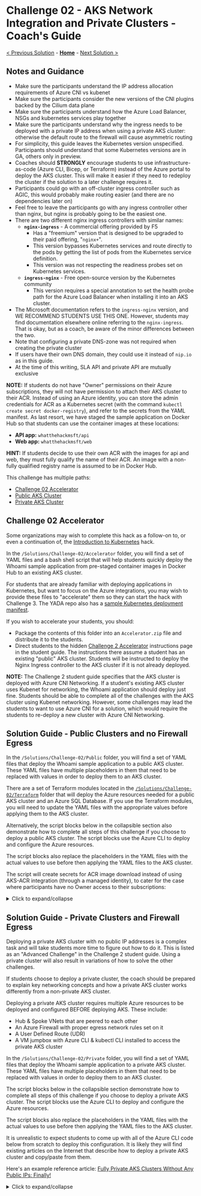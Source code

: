 # Challenge 02 - AKS Network Integration and Private Clusters - Coach's Guide 

[< Previous Solution](./Solution-01.md) - **[Home](./README.md)** - [Next Solution >](./Solution-03.md)

## Notes and Guidance

- Make sure the participants understand the IP address allocation requirements of Azure CNI vs kubenet
- Make sure the participants consider the new versions of the CNI plugins backed by the Cilium data plane
- Make sure the participants understand how the Azure Load Balancer, NSGs and kubernetes services play together
- Make sure the participants understand why the ingress needs to be deployed with a private IP address when using a private AKS cluster: otherwise the default route to the firewall will cause asymmetric routing
- For simplicity, this guide leaves the Kubernetes version unspecified. Participants should understand that some Kubernetes versions are in GA, others only in preview.
- Coaches should **STRONGLY** encourage students to use infrastructure-as-code (Azure CLI, Bicep, or Terraform) instead of the Azure portal to deploy the AKS cluster. This will make it easier if they need to redeploy the cluster if the solution to a later challenge requires it.
- Participants could go with an off-cluster ingress controller such as AGIC, this would probably make routing easier (and there are no dependencies later on)
- Feel free to leave the participants go with any ingress controller other than nginx, but nginx is probably going to be the easiest one.
- There are two different nginx ingress controllers with similar names:
    - **`nginx-ingress`** - A commercial offering provided by F5
        - Has a "freemium" version that is designed to be upgraded to their paid offering, "`nginx+`".
        - This version bypasses Kubernetes services and route directly to the pods by getting the list of pods from the Kubernetes service definition.
        - This version was not respecting the readiness probes set on Kubernetes services.
    - **`ingress-nginx`** - Free open-source version by the Kubernetes community
        - This version requires a special annotation to set the health probe path for the Azure Load Balancer when installing it into an AKS cluster.
- The Microsoft documentation refers to the `ingress-nginx` version, and WE RECOMMEND STUDENTS USE THIS ONE. However, students may find documentation elsewhere online referring to the `nginx-ingress`. That is okay, but as a coach, be aware of the minor differences between the two.
- Note that configuring a private DNS-zone was not required when creating the private cluster
- If users have their own DNS domain, they could use it instead of `nip.io` as in this guide.
- At the time of this writing, SLA API and private API are mutually exclusive

**NOTE:** If students do not have "Owner" permissions on their Azure subscriptions, they will not have permission to attach their AKS cluster to their ACR. Instead of using an Azure identity, you can store the admin credentials for ACR as a Kubernetes secret (with the command `kubectl create secret docker-registry`), and refer to the secrets from the YAML manifest. As last resort, we have staged the sample application on Docker Hub so that students can use the container images at these locations:

- **API app:** `whatthehackmsft/api`
- **Web app:** `whatthehackmsft/web`

**HINT:** If students decide to use their own ACR with the images for api and web, they must fully qualify the name of their ACR. An image with a non-fully qualified registry name is assumed to be in Docker Hub. 

This challenge has multiple paths:

- [Challenge 02 Accelerator](#challenge-02-accelerator)
- [Public AKS Cluster](#solution-guide---public-clusters-and-no-firewall-egress)
- [Private AKS Cluster](#solution-guide---private-clusters-and-firewall-egress)

## Challenge 02 Accelerator

Some organizations may wish to complete this hack as a follow-on to, or even a continuation of, the [Introduction to Kubernetes](../../001-IntroToKubernetes/) hack.

In the `/Solutions/Challenge-02/Accelerator` folder, you will find a set of YAML files and a bash shell script that will help students quickly deploy the Whoami sample application from pre-staged container images in Docker Hub to an existing AKS cluster.

For students that are already familiar with deploying applications in Kubernetes, but want to focus on the Azure integrations, you may wish to provide these files to "accelerate" them so they can start the hack with Challenge 3. The YADA repo also has a [sample Kubernetes deployment manifest](https://github.com/microsoft/YADA/blob/main/deploy/k8s.md).

If you wish to accelerate your students, you should:

- Package the contents of this folder into an `Accelerator.zip` file and distribute it to the students.
- Direct students to the hidden [Challenge 2 Accelerator](../Student/Challenge-02A.md) instructions page in the student guide. The instructions there assume a student has an existing "public" AKS cluster. Students will be instructed to deploy the Nginx Ingress controller to the AKS cluster if it is not already deployed.

**NOTE:** The Challenge 2 student guide specifies that the AKS cluster is deployed with Azure CNI Networking. If a student's existing AKS cluster uses Kubenet for networking, the Whoami application should deploy just fine. Students should be able to complete all of the challenges with the AKS cluster using Kubenet networking.  However, some challenges may lead the students to want to use Azure CNI for a solution, which would require the students to re-deploy a new cluster with Azure CNI Networking.

## Solution Guide - Public Clusters and no Firewall Egress

In the `/Solutions/Challenge-02/Public` folder, you will find a set of YAML files that deploy the Whoami sample application to a public AKS cluster.  These YAML files have multiple placeholders in them that need to be replaced with values in order to deploy them to an AKS cluster.

There are a set of Terraform modules located in the [`/Solutions/Challenge-02/Terraform`](./Solutions/Challenge-02/Terraform/) folder that will deploy the Azure resources needed for a public AKS cluster and an Azure SQL Database. If you use the Terraform modules, you will need to update the YAML files with the appropriate values before applying them to the AKS cluster.

Alternatively, the script blocks below in the collapsible section also demonstrate how to complete all steps of this challenge if you choose to deploy a public AKS cluster. The script blocks use the Azure CLI to deploy and configure the Azure resources. 

The script blocks also replace the placeholders in the YAML files with the actual values to use before then applying the YAML files to the AKS cluster.

The script will create secrets for ACR image download instead of using AKS-ACR integration (through a managed identity), to cater for the case where participants have no Owner access to their subscriptions:

<details>
<summary>Click to expand/collapse</summary>

This is a simplified script for this challenge using a public clusters and no egress traffic filtering through a firewall:

```bash
# Get variables from previous labs and build images
rg=$(az group list --query "[?contains(name,'hack')].name" -o tsv 2>/dev/null)
if [[ -n "$rg" ]]; then
    echo "Existing resource group $rg found"
    location=$(az group list --query "[?contains(name,'hack')].location" -o tsv)
    prefix=$(echo $rg | tr -dc '0-9')
else
    echo "Creating new resource group..."
    prefix=$RANDOM
    rg=hack$prefix
    location=westeurope
    az group create -n $rg -l $location -o none
fi
acr_name=$(az acr list --query "[?contains(name,'hack')].name" -o tsv 2>/dev/null)
if [[ -z "$acr_name" ]]; then
    acr_name=hack$prefix
    az acr create -n $acr_name -g $rg --sku Standard -o none
    # Build images (you should be in the home directory of the cloned YADA repo)
    cd api
    az acr build -r $acr_name -t hack/sqlapi:1.0 .
    cd ../web
    az acr build -r $acr_name -t hack/web:1.0 .
    az acr repository list -n $acr_name -o table
else
    echo "ACR $acr_name found in resource group $rg"
    sqlapi_tag=$(az acr repository show-tags -n $acr_name --repository hack/sqlapi --query '[0]' -o tsv)
    if [[ -z "$sqlapi_tag" ]]; then
        echo "ERROR: hack/sqlapi repository couldn't be found in ACR $acr_name"
    else
        echo "hack/sqlapi repository found in ACR $acr_name, tag is $sqlapi_tag"
    fi
    web_tag=$(az acr repository show-tags -n $acr_name --repository hack/web --query '[0]' -o tsv)
    if [[ -z "$web_tag" ]]; then
        echo "ERROR: hack/web repository couldn't be found in ACR $acr_name"
    else
        echo "hack/web repository found in ACR $acr_name, tag is $web_tag"
    fi
fi

# Variables for AKS
aks_name=aks
aks_rbac=yes
aks_service_cidr=10.0.0.0/16
vm_size=Standard_B2ms
preview_version=no
vnet_name=aks
vnet_prefix=10.13.0.0/16
aks_subnet_name=aks
aks_subnet_prefix=10.13.76.0/24
vm_subnet_name=vm
vm_subnet_prefix=10.13.1.0/24
db_subnet_name=sql
db_subnet_prefix=10.13.50.0/24
akslb_subnet_name=akslb
akslb_subnet_prefix=10.13.77.0/24

# Create VNet
echo "Creating VNet and subnets..."
az network vnet create -g $rg -n $vnet_name --address-prefix $vnet_prefix -l $location -o none --only-show-errors
az network vnet subnet create -g $rg -n $aks_subnet_name --vnet-name $vnet_name --address-prefix $aks_subnet_prefix -o none --only-show-errors
aks_subnet_id=$(az network vnet subnet show -n $aks_subnet_name --vnet-name $vnet_name -g $rg --query id -o tsv)

# User identity
id_name=aksid
id_id=$(az identity show -n $id_name -g $rg --query id -o tsv)
if [[ -z "$id_id" ]]
then
    echo "Identity $id_name not found, creating a new one..."
    az identity create -n $id_name -g $rg -o none
    id_id=$(az identity show -n $id_name -g $rg --query id -o tsv)
else
    echo "Identity $id_name found with ID $id_id"
fi
id_principal_id=$(az identity show -n $id_name -g $rg --query principalId -o tsv)
vnet_id=$(az network vnet show -n $vnet_name -g $rg --query id -o tsv)
sleep 15 # Time for creation to propagate
# This requires Owner permissions!!
az role assignment create --scope $vnet_id --assignee $id_principal_id --role Contributor -o none

# Create cluster (no ACR integration)
echo "Creating AKS cluster..."
az aks create -g "$rg" -n "$aks_name" -l "$location" -o none \
    -c 1 -s "$vm_size" --generate-ssh-keys \
    --network-plugin azure --vnet-subnet-id "$aks_subnet_id" \
    --service-cidr "$aks_service_cidr" \
    --network-policy calico --load-balancer-sku Standard \
    --node-resource-group "${aks_name}-iaas-${RANDOM}" \
    --enable-managed-identity --assign-identity "$id_id"
```

You can now access the cluster and get some info:

```bash
# Cluster-info
az aks get-credentials -n $aks_name -g $rg --overwrite
kubectl get node
kubectl version
```

Create now the Azure SQL database and the private link endpoint (you could use the same database as in challenge 1 though):

```bash
# Variables
db_server_name=$(az sql server list -g $rg --query '[0].name' -o tsv)
private_zone_name=privatelink.database.windows.net
sql_endpoint_name=sqlPrivateEndpoint
sql_password='Microsoft123!'
# Create server if it didn't exist
if [[ -z "$db_server_name" ]]; then
    db_server_name=$rg
    sql_username=azure
    db_db_name=testdb
    # Create SQL server and DB
    echo "Creating Azure SQL server and database..."
    az sql server create -n "$db_server_name" -g "$rg" -l "$location" --admin-user "$sql_username" --admin-password "$sql_password" -o none
    az sql db create -n "$db_db_name" -s "$db_server_name" -g "$rg" -e Basic -c 5 -o none --no-wait
else
    echo "SQL server $db_server_name found in resource group $rg"
    sql_username=$(az sql server show -g $rg -n $db_server_name --query administratorLogin -o tsv)
    db_db_name=$(az sql db list --server $db_server_name -g $rg --query '[0].name' -o tsv)
    echo "Database found: $db_db_name. Login username found: $sql_username"
fi
db_server_fqdn=$(az sql server show -n "$sql_server_name" -g "$rg" -o tsv --query fullyQualifiedDomainName)
db_server_id=$(az sql server show -n "$db_server_name" -g "$rg" -o tsv --query id)
echo "Azure SQL server FQDN is $db_server_fqdn, ID is $db_server_id"
# Subnet and endpoint
echo "Creating SQL subnet and private endpoint..."
az network vnet subnet create -g "$rg" -n "$db_subnet_name" --vnet-name "$vnet_name" --address-prefix "$db_subnet_prefix" -o none
az network private-endpoint create -n "$sql_endpoint_name" -g "$rg" --vnet-name "$vnet_name" --subnet "$db_subnet_name" \
    --private-connection-resource-id "$db_server_id" --group-ids sqlServer --connection-name sqlConnection -o none
endpoint_nic_id=$(az network private-endpoint show -n "$sql_endpoint_name" -g "$rg" --query 'networkInterfaces[0].id' -o tsv)
endpoint_nic_ip=$(az resource show --ids "$endpoint_nic_id" --api-version 2019-04-01 -o tsv --query 'properties.ipConfigurations[0].properties.privateIPAddress')
echo "Created private endpoint with IP address $endpoint_nic_ip"
# DNS
echo "Creating private zone and registering private endpoint..."
az network private-dns zone create -g "$rg" -n "$private_zone_name" -o none
az network private-dns link vnet create -g "$rg" --zone-name "$private_zone_name" -n MyDNSLink \
    --virtual-network "$vnet_name" --registration-enabled false -o none
az network private-endpoint dns-zone-group create --endpoint-name $sql_endpoint_name -g $rg \
    -n myzonegroup --zone-name zone1 --private-dns-zone $private_zone_name -o none
```

After having the database, we can finally deploy our images.

```bash
# Variables
acr_secret_name=acrcreds
# Get credentials to ACR, and create secret
echo "Getting credentials from ACR $acr_name..."
az acr update -n "$acr_name" --admin-enabled true -o none
acr_usr=$(az acr credential show -n "$acr_name" -g "$rg" --query 'username' -o tsv)
acr_pwd=$(az acr credential show -n "$acr_name" -g "$rg" --query 'passwords[0].value' -o tsv)
acr_url=$(az acr show -n "$acr_name" -g "$rg" --query 'loginServer' -o tsv)
echo "Credentials for $acr_url obtained. Username is $acr_usr, password is *******. Creating k8s secret with credentials..."
kubectl create secret docker-registry $acr_secret_name --docker-server=$acr_url --docker-username=$acr_usr --docker-password=$acr_pwd
# API
echo "Creating and deploying YAML manifest..."
cd Coach  # Make sure you are in the `Coach` folder of the WTH repo
tmp_file=/tmp/api-public.yaml
file=api-public.yaml
cp "./Solutions/Challenge-02/Public/$file" $tmp_file
sed -i "s|__acr_secret_name__|${acr_secret_name}|g" $tmp_file
sed -i "s|__sql_username__|${sql_username}|g" $tmp_file
sed -i "s|__sql_password__|${sql_password}|g" $tmp_file
sed -i "s|__sql_server_name__|${db_server_fqdn}|g" $tmp_file
sed -i "s|__acr_name__|${acr_name}|g" $tmp_file
sed -i "s|__sqlserver,mysql,postgres__|sqlserver|g" $tmp_file
sed -i "s|__yes,no__|yes|g" $tmp_file
kubectl apply -f $tmp_file
# Get IP address of service
echo "Getting IP address of created service..."
api_svc_ip=$(kubectl get svc/api -n default -o json | jq -rc '.status.loadBalancer.ingress[0].ip' 2>/dev/null)
while [[ "$api_svc_ip" == "null" ]]
do
    sleep 5
    api_svc_ip=$(kubectl get svc/api -n default -o json | jq -rc '.status.loadBalancer.ingress[0].ip' 2>/dev/null)
done
echo "Checking health of deployed service on $api_svc_ip..."
curl -s "http://${api_svc_ip}:8080/api/healthcheck"
```

```bash
# Web
echo "Creating and deploying YAML manifest..."
tmp_file=/tmp/web-public.yaml
file=web-public.yaml
cp ./Solutions/Challenge-02/Public/$file $tmp_file
sed -i "s|__acr_name__|${acr_name}|g" $tmp_file
sed -i "s|__acr_secret_name__|${acr_secret_name}|g" $tmp_file
kubectl apply -f $tmp_file
# Get IP address of service
echo "Getting IP address of created service..."
web_svc_ip=$(kubectl get svc/web -n default -o json | jq -rc '.status.loadBalancer.ingress[0].ip' 2>/dev/null)
while [[ "$web_svc_ip" == "null" ]]
do
    sleep 5
    web_svc_ip=$(kubectl get svc/web -n default -o json | jq -rc '.status.loadBalancer.ingress[0].ip' 2>/dev/null)
done
echo "Checking health of deployed service on $web_svc_ip..."
curl -s "http://${web_svc_ip}/healthcheck.html"
```

We can now configure the Database firewall to accept connections from our pod:

```bash
# Update firewall rules
sqlapi_source_ip=$(curl -s "http://${api_svc_ip}:8080/api/ip" | jq -r .my_public_ip)
echo "Adding IP address $sqlapi_source_ip to Azure SQL firewall rules..."
az sql server firewall-rule create -g "$rg" -s "$db_server_name" -n public_sqlapi_aci-source \
    --start-ip-address "$sqlapi_source_ip" --end-ip-address "$sqlapi_source_ip" -o none
```

And finally, the ingress controller. You can use any one you want, in this guide we include the option Nginx (see the section on private clusters for Traefik), as well as the [AKS web app routing add on](https://learn.microsoft.com/azure/aks/web-app-routing?tabs=without-osm), in preview at the time of this writing.

```bash
# Nginx installation
echo "Deploying NGINX to cluster..."
helm repo add ingress-nginx https://kubernetes.github.io/ingress-nginx
helm repo update
kubectl create ns nginx
helm install nginx ingress-nginx/ingress-nginx --namespace nginx
# nginx service IP
echo "Getting NGINX ingress class and service IP..."
nginx_svc_name=$(kubectl get svc -n nginx -o json | jq -r '.items[] | select(.spec.type == "LoadBalancer") | .metadata.name')
nginx_svc_ip=$(kubectl get svc/$nginx_svc_name -n nginx -o json | jq -rc '.status.loadBalancer.ingress[0].ip' 2>/dev/null)
while [[ "$nginx_svc_ip" == "null" ]]
do
    sleep 5
    nginx_svc_ip=$(kubectl get svc/$nginx_svc_name -n nginx -o json | jq -rc '.status.loadBalancer.ingress[0].ip' 2>/dev/null)
done
nginx_class=$(kubectl get ingressClass -n nginx -o json | jq -rc '.items[0].metadata.name')   # Should be nginx
echo "NGINX service IP is $nginx_svc_ip, ingress-class is $nginx_class"
```

Alternatively, you can use the [AKS web app routing add on](https://learn.microsoft.com/azure/aks/web-app-routing?tabs=without-osm), in preview at the time of this writing. The following paragraph is a vanilla installation for HTTP, without configuring Azure Key Vault for certificates:

```bash
# Install web app routing add on
echo "Installing web app routing addon in AKS cluster..."
az aks enable-addons -g $rg -n $aks_name --addons azure-keyvault-secrets-provider,web_application_routing --enable-secret-rotation -o none
echo "Getting ingress class and service IP..."
nginx_svc_name=$(kubectl get svc -n app-routing-system -o json | jq -r '.items[] | select(.spec.type == "LoadBalancer") | .metadata.name')
nginx_svc_ip=$(kubectl get svc/$nginx_svc_name -n app-routing-system -o json | jq -rc '.status.loadBalancer.ingress[0].ip' 2>/dev/null)
while [[ "$nginx_svc_ip" == "null" ]]
do
    sleep 5
    nginx_svc_ip=$(kubectl get svc/$nginx_svc_name -n app-routing-system -o json | jq -rc '.status.loadBalancer.ingress[0].ip' 2>/dev/null)
done
nginx_class=$(kubectl get IngressClass -n kube-system -o json | jq -r '.items[0].metadata.name')  # Should be webapprouting.kubernetes.azure.com
echo "Web app routing addon's service IP is $nginx_svc_ip, ingress-class is $nginx_class"
```

And now that we have an ingress controller, we can create an ingress (aka route). You can use either an FQDN associated to the Azure Firewall's PIP or your own public domain. In this case we will use [nip.io](https://nip.io/):

```bash
# Ingress route (using Nginx)
tmp_file=/tmp/ingress.yaml
file=ingress.yaml
cp ./Solutions/Challenge-02/$file $tmp_file
sed -i "s|__ingress_class__|${nginx_class}|g" $tmp_file
sed -i "s|__ingress_ip__|${nginx_svc_ip}|g" $tmp_file
kubectl apply -f $tmp_file
echo "You can browse to http://${nginx_svc_ip}.nip.io"
```

You can verify that the ingress is correctly deployed by running `kubectl describe ingress`. I have had some issues where the ingress got stuck at `Scheduled for sync`.

```bash
# Verify connectivity
echo "Verifying connectivity for web pod over ingress controller:"
curl -s "http://${nginx_svc_ip}.nip.io/healthcheck.html"
echo "Verifying connectivity for API pod over ingress controller:"
curl -s "http://${nginx_svc_ip}.nip.io/api/healthcheck"
```

At this point you should be able to browse to the web page over the Azure Firewall's IP address, and see something like this:

![Image of Whoami app in Browser](./images/aks_web.png)

Make sure that the links to the `API Health Status` and the `SQL Server Version` work.
</details>

## Solution Guide - Private Clusters and Firewall Egress

Deploying a private AKS cluster with no public IP addresses is a complex task and will take students more time to figure out how to do it. This is listed as an "Advanced Challenge" in the Challenge 2 student guide. Using a private cluster will also result in variations of how to solve the other challenges.

If students choose to deploy a private cluster, the coach should be prepared to explain key networking concepts and how a private AKS cluster works differently from a non-private AKS cluster.

Deploying a private AKS cluster requires multiple Azure resources to be deployed and configured BEFORE deploying AKS. These include:
- Hub & Spoke VNets that are peered to each other
- An Azure Firewall with proper egress network rules set on it
- A User Defined Route (UDR)
- A VM jumpbox with Azure CLI & kubectl CLI installed to access the private AKS cluster

In the `/Solutions/Challenge-02/Private` folder, you will find a set of YAML files that deploy the Whoami sample application to a private AKS cluster.  These YAML files have multiple placeholders in them that need to be replaced with values in order to deploy them to an AKS cluster.

The script blocks below in the collapsible section demonstrate how to complete all steps of this challenge if you choose to deploy a private AKS cluster. The script blocks use the Azure CLI to deploy and configure the Azure resources. 

The script blocks also replace the placeholders in the YAML files with the actual values to use before then applying the YAML files to the AKS cluster.

It is unrealistic to expect students to come up with all of the Azure CLI code below from scratch to deploy this configuration. It is likely they will find existing articles on the Internet that describe how to deploy a private AKS cluster and copy/paste from them.

Here's an example reference article: [Fully Private AKS Clusters Without Any Public IPs: Finally!](https://denniszielke.medium.com/fully-private-aks-clusters-without-any-public-ips-finally-7f5688411184)

<details>
<summary>Click to expand/collapse</summary>


This is a possible script for this challenge using private clusters and filtering egress traffic through firewall (check later in the doc for a simplified guide with a public cluster and no firewall egress):

```bash
# Get variables from previous labs and build images
rg=$(az group list --query "[?contains(name,'hack')].name" -o tsv 2>/dev/null)
if [[ -n "$rg" ]]
then
    location=$(az group list --query "[?contains(name,'hack')].location" -o tsv)
else
    rg=hack$RANDOM
    location=westeurope
    az group create -n $rg -l $location
fi
acr_name=$(az acr list --query "[?contains(name,'hack')].name" -o tsv 2>/dev/null)
if [[ -z "$acr_name" ]]
then
    acr_name=hack$RANDOM
    az acr create -n $acr_name -g $rg --sku Standard
    # Build images (you should be in the hack-containers home directory)
    cd api
    az acr build -r $acr_name -t hack/sqlapi:1.0 .
    cd ../web
    az acr build -r $acr_name -t hack/web:1.0 .
    az acr repository list -n $acr_name -o table
fi
# Variables for AKS
aks_name=aks
aks_rbac=yes
aks_service_cidr=10.0.0.0/16
vm_size=Standard_B2ms
preview_version=no
vnet_name=aks
vnet_prefix=10.13.0.0/16
aks_subnet_name=aks
aks_subnet_prefix=10.13.76.0/24
vm_subnet_name=vm
vm_subnet_prefix=10.13.1.0/24
azfw_subnet_name=AzureFirewallSubnet
azfw_subnet_prefix=10.13.2.0/24
db_subnet_name=sql
db_subnet_prefix=10.13.50.0/24
akslb_subnet_name=akslb
akslb_subnet_prefix=10.13.77.0/24
# Create vnet
az network vnet create -g $rg -n $vnet_name --address-prefix $vnet_prefix -l $location
az network vnet subnet create -g $rg -n $aks_subnet_name --vnet-name $vnet_name --address-prefix $aks_subnet_prefix
aks_subnet_id=$(az network vnet subnet show -n $aks_subnet_name --vnet-name $vnet_name -g $rg --query id -o tsv)
# Get latest supported/preview version
k8s_versions=$(az aks get-versions -l $location -o json)
if [[ "$preview_version" == "yes" ]]
then
    k8s_version=$(echo $k8s_versions | jq '.orchestrators[]' | jq -rsc 'sort_by(.orchestratorVersion) | reverse[0] | .orchestratorVersion')
    echo "Latest supported k8s version in $rg_location is $k8s_version (in preview)"
else
    k8s_version=$(echo $k8s_versions | jq '.orchestrators[] | select(.isPreview == null)' | jq -rsc 'sort_by(.orchestratorVersion) | reverse[0] | .orchestratorVersion')
    echo "Latest supported k8s version (not in preview) in $location is $k8s_version"
fi
# Create firewall
az network firewall policy create -n azfwpolicy -g $rg --sku Standard
azfw_subnet_prefix=10.13.2.0/24
az network vnet subnet create -g $rg -n $azfw_subnet_name --vnet-name $vnet_name --address-prefix $azfw_subnet_prefix
az network public-ip create -g $rg -n azfw-pip --sku standard --allocation-method static -l $location
azfw_ip=$(az network public-ip show -g $rg -n azfw-pip --query ipAddress -o tsv)
az network firewall create -n azfw -g $rg -l $location
# az network firewall create -n azfw -g $rg -l $location --policy azfwpolicy
azfw_id=$(az network firewall show -n azfw -g $rg -o tsv --query id)
az network firewall ip-config create -f azfw -n azfw-ipconfig -g $rg --public-ip-address azfw-pip --vnet-name $vnet_name
az network firewall update -n azfw -g $rg
azfw_private_ip=$(az network firewall show -n azfw -g $rg -o tsv --query 'ipConfigurations[0].privateIpAddress')
# Logging
logws_name=$(az monitor log-analytics workspace list -g $rg --query '[0].name' -o tsv)
if [[ -z "$logws_name" ]]
then
    logws_name=log$RANDOM
    az monitor log-analytics workspace create -n $logws_name -g $rg
fi
logws_id=$(az resource list -g $rg -n $logws_name --query '[].id' -o tsv)
logws_customerid=$(az monitor log-analytics workspace show -n $logws_name -g $rg --query customerId -o tsv)
az monitor diagnostic-settings create -n mydiag --resource $azfw_id --workspace $logws_id \
      --metrics '[{"category": "AllMetrics", "enabled": true, "retentionPolicy": {"days": 1, "enabled": false }, "timeGrain": null}]' \
      --logs '[{"category": "AzureFirewallApplicationRule", "enabled": true, "retentionPolicy": {"days": 1, "enabled": false}}, 
              {"category": "AzureFirewallNetworkRule", "enabled": true, "retentionPolicy": {"days": 1, "enabled": false}},
              {"category": "AZFWNetworkRule", "enabled": true, "retentionPolicy": {"days": 1, "enabled": false}},
              {"category": "AZFWApplicationRule", "enabled": true, "retentionPolicy": {"days": 1, "enabled": false}},
              {"category": "AZFWNetworkRuleAggregation", "enabled": true, "retentionPolicy": {"days": 1, "enabled": false}},
              {"category": "AZFWApplicationRuleAggregation", "enabled": true, "retentionPolicy": {"days": 1, "enabled": false}}]'

# Rules (classic)
az network firewall network-rule create -f azfw -g $rg -c VnetTraffic \
    --protocols Any --destination-addresses $vnet_prefix --destination-ports '*' --source-addresses $vnet_prefix -n Allow-VM-to-AKS --priority 210 --action Allow
az network firewall network-rule create -f azfw -g $rg -c WebTraffic \
    --protocols Tcp --destination-addresses $azfw_ip --destination-ports 80 8080 443 --source-addresses '*' -n AllowWeb --priority 300 --action Allow
az network firewall network-rule create -f azfw -g $rg -c AKS-egress \
    --protocols Udp --destination-addresses '*' --destination-ports 123 --source-addresses $aks_subnet_prefix -n NTP --priority 220 --action Allow
az network firewall network-rule create -f azfw -g $rg -c AKS-egress \
    --protocols Udp --destination-addresses '*' --destination-ports 1194 --source-addresses $aks_subnet_prefix -n TunnelTraffic
az network firewall network-rule create -f azfw -g $rg -c AKS-egress \
    --protocols Tcp --destination-addresses '*' --destination-ports 3306 1433 --source-addresses $aks_subnet_prefix -n SQLTraffic
# Application rule: AKS-egress (https://docs.microsoft.com/en-us/azure/aks/limit-egress-traffic):
az network firewall application-rule create -f azfw -g $rg -c Helper-tools \
    --protocols Http=80 Https=443 --target-fqdns ifconfig.co api.snapcraft.io jsonip.com --source-addresses $vnet_prefix -n Allow-ifconfig --priority 200 --action Allow
az network firewall application-rule create -f azfw -g $rg -c Helper-tools \
    --protocols Http=80 Https=443 --target-fqdns kubernaut.io motd.ubuntu.com --source-addresses $vnet_prefix -n ubuntuTools
# Creating rules takes a long time, hence it is better creating one with many FQDNs, than one per FQDN
# If zsh we need to expand the variables with (z)
rule_name="Egress"
target_fqdns="*.azmk8s.io aksrepos.azurecr.io *.blob.core.windows.net mcr.microsoft.com *.cdn.mscr.io management.azure.com login.microsoftonline.com packages.azure.com acs-mirror.azureedge.net *.opinsights.azure.com *.monitoring.azure.com dc.services.visualstudio.com"
if [ -n "$BASH_VERSION" ]; then
    az network firewall application-rule create -f azfw -g $rg -c AKS-egress \
        --protocols Https=443 --target-fqdns "$target_fqdns" --source-addresses $aks_subnet_prefix -n $rule_name --priority 220 --action Allow
elif [ -n "$ZSH_VERSION" ]; then
      az network firewall application-rule create -f azfw -g $rg -c AKS-egress \
        --protocols Https=443 --target-fqdns "${(z)target_fqdns}" --source-addresses $aks_subnet_prefix -n $rule_name --priority 220 --action Allow
fi
rule_name="Registries"
target_fqdns="$location.data.mcr.microsoft.com $acr_name.azurecr.io *.gcr.io gcr.io storage.googleapis.com *.docker.io quay.io *.quay.io *.cloudfront.net production.cloudflare.docker.com"
if [ -n "$BASH_VERSION" ]; then
    az network firewall application-rule create -f azfw -g $rg -c AKS-egress \
        --protocols Https=443 --target-fqdns "$target_fqdns" --source-addresses $aks_subnet_prefix -n $rule_name
elif [ -n "$ZSH_VERSION" ]; then
    az network firewall application-rule create -f azfw -g $rg -c AKS-egress \
        --protocols Https=443 --target-fqdns "${(z)target_fqdns}" --source-addresses $aks_subnet_prefix -n $rule_name
fi
# The next rules might be consolidated together (as the rules above) so that it takes shorter to configure them
az network firewall application-rule create -f azfw -g $rg -c AKS-egress \
    --protocols Https=443 --target-fqdns grafana.net grafana.com stats.grafana.org --source-addresses $aks_subnet_prefix -n Grafana
az network firewall application-rule create -f azfw -g $rg -c AKS-egress \
    --protocols Https=443 --target-fqdns github.com raw.githubusercontent.com --source-addresses $aks_subnet_prefix -n Github
az network firewall application-rule create -f azfw -g $rg -c AKS-egress \
    --protocols Http=80 Https=443 --target-fqdns security.ubuntu.com security.ubuntu.com packages.microsoft.com azure.archive.ubuntu.com --source-addresses $aks_subnet_prefix -n Packages
az network firewall application-rule create -f azfw -g $rg -c AKS-egress \
    --protocols Http=80 Https=443 --target-fqdns security.ubuntu.com hack32003.vault.azure.net --source-addresses $aks_subnet_prefix -n KeyVault
az network firewall application-rule create -f azfw -g $rg -c AKS-egress \
    --protocols Http=80 Https=443 --target-fqdns '*.letsencrypt.org' --source-addresses $aks_subnet_prefix -n letsencrypt
az network firewall application-rule create -f azfw -g $rg -c AKS-egress \
    --protocols Http=80 Https=443 --target-fqdns usage.projectcalico.org --source-addresses $aks_subnet_prefix -n calico
az network firewall application-rule create -f azfw -g $rg -c AKS-egress \
    --protocols Http=80 Https=443 --target-fqdns gov-prod-policy-data.trafficmanager.net --source-addresses $aks_subnet_prefix -n AzPolicy
az network firewall application-rule create -f azfw -g $rg -c AKS-egress \
    --protocols Http=80 Https=443 --target-fqdns vortex.data.microsoft.com --source-addresses $aks_subnet_prefix -n SqlServer
az network firewall application-rule create -f azfw -g $rg -c AKS-egress \
    --protocols Http=80 Https=443 --target-fqdns '*.github.io' --source-addresses $aks_subnet_prefix -n nginxRepo
az network firewall application-rule create -f azfw -g $rg -c AKS-egress \
    --protocols Http=80 Https=443 --target-fqdns 'registry.k8s.io' --source-addresses $aks_subnet_prefix -n k8sRegistry

# Rules (policy) - TBD!
# Test rule to allow everything - THIS IS A SHORTCUT
az network firewall policy rule-collection-group create -n AKSrules --policy-name azfwpolicy -g $rg --priority 100
az network firewall policy rule-collection-group collection add-filter-collection --policy-name azfwpolicy --rule-collection-group-name AKSrules -g $rg \
    --name NetworkTraffic --collection-priority 150 --action Allow --rule-name permitAny --rule-type NetworkRule --description "Permit all traffic - TEST" \
    --destination-addresses '*' --destination-ports '*' --source-addresses '*' --ip-protocols Tcp Udp Icmp

# Route table
az network route-table create -n aks -g $rg -l $location
az network route-table route create -n defaultRoute --route-table-name aks -g $rg \
    --next-hop-type VirtualAppliance --address-prefix "0.0.0.0/0" --next-hop-ip-address $azfw_private_ip
aks_rt_id=$(az network route-table show -n aks -g $rg -o tsv --query id)
az network vnet subnet update -g $rg --vnet-name $vnet_name -n $aks_subnet_name --route-table $aks_rt_id
# User identity
id_name=aksid
id_id=$(az identity show -n $id_name -g $rg --query id -o tsv)
if [[ -z "$id_id" ]]
then
    echo "Identity $id_name not found, creating a new one..."
    az identity create -n $id_name -g $rg -o none
    id_id=$(az identity show -n $id_name -g $rg --query id -o tsv)
else
    echo "Identity $id_name found with ID $id_id"
fi
id_principal_id=$(az identity show -n $id_name -g $rg --query principalId -o tsv)
vnet_id=$(az network vnet show -n $vnet_name -g $rg --query id -o tsv)
sleep 15 # Time for creation to propagate
az role assignment create --scope $vnet_id --assignee $id_principal_id --role Contributor -o none
# Create cluster
az aks create -g "$rg" -n "$aks_name" -l "$location" \
    -c 1 -s "$vm_size" -k $k8s_version --generate-ssh-keys \
    --network-plugin azure --vnet-subnet-id "$aks_subnet_id" \
    --service-cidr "$aks_service_cidr" \
    --network-policy calico --load-balancer-sku Standard \
    --node-resource-group "${aks_name}-iaas-${RANDOM}" \
    --attach-acr "$acr_name" \
    --enable-private-cluster \
    --outbound-type userDefinedRouting \
    --enable-managed-identity --assign-identity "$id_id"
```

You can query the Azure Firewall logs and look for denied packets by the firewall, in case you have forgotten to add any URL. For example, use this query for application rule logs:

```bash
# App rule logs
query_apprule='AzureDiagnostics 
| where ResourceType == "AZUREFIREWALLS" 
| where Category == "AzureFirewallApplicationRule" 
| where TimeGenerated >= ago(30m) 
| project TimeGenerated, Protocol=split(msg_s, " ")[0], From=split(msg_s, " ")[iif(split(msg_s, " ")[0]=="HTTPS",3,4)], To=split(msg_s, " ")[iif(split(msg_s, " ")[0]=="HTTPS",5,6)], Action=trim_end(".", tostring(split(msg_s, " ")[iif(split(msg_s, " ")[0]=="HTTPS",7,8)])), Rule_Collection=iif(split(msg_s, " ")[iif(split(msg_s, " ")[0]=="HTTPS",10,11)]=="traffic.", "AzureInternalTraffic", iif(split(msg_s, " ")[iif(split(msg_s, " ")[0]=="HTTPS",10,11)]=="matched.","NoRuleMatched",trim_end(".",tostring(split(msg_s, " ")[iif(split(msg_s, " ")[0]=="HTTPS",10,11)])))), Rule=iif(split(msg_s, " ")[11]=="Proceeding" or split(msg_s, " ")[12]=="Proceeding","DefaultAction",split(msg_s, " ")[12])
| where Rule_Collection != "AzureInternalTraffic" 
| where Action == "Deny" 
| take 100'
az monitor log-analytics query -w "$logws_customerid" --analytics-query "$query_apprule" -o tsv
```

And this one for network rule logs:

```bash
# Net rule logs
query_netrule='AzureDiagnostics
| where ResourceType == "AZUREFIREWALLS"
| where Category == "AzureFirewallNetworkRule" and OperationName == "AzureFirewallNetworkRuleLog"
| where TimeGenerated >= ago(5m)
| project Protocol=split(msg_s, " ")[0], From=split(msg_s, " ")[3], To=trim_end(".", tostring(split(msg_s, " ")[5])), Action=split(msg_s, " ")[7]
| extend From_IP=split(From, ":")[0], From_Port=split(From, ":")[1], To_IP=split(To, ":")[0], To_Port=split(To, ":")[1]
| where Action == "Deny" 
| take 100'
az monitor log-analytics query -w "$logws_customerid" --analytics-query "$query_netrule" -o tsv
```

You can install a VM in the same vnet and install kubectl to have access to the API.

```bash
# Variables
vm_name=vm
vm_nsg_name="${vm_name}-nsg"
vm_pip_name="${vm_name}-pip"
vm_disk_name="${vm_name}-disk0"
vm_sku=Standard_B2ms
publisher=Canonical
offer=UbuntuServer
sku=18.04-LTS
image_urn=$(az vm image list -p "$publisher" -f "$offer" -s "$sku" -l "$location" --query '[0].urn' -o tsv)
az network vnet subnet create -n "$vm_subnet_name" --vnet-name "$vnet_name" -g "$rg" --address-prefixes "$vm_subnet_prefix"
az vm create -n "$vm_name" -g "$rg" -l "$location" --image $image_urn --size $vm_sku --generate-ssh-keys \
  --os-disk-name "$vm_disk_name" --os-disk-size-gb 32 \
  --vnet-name $vnet_name --subnet "$vm_subnet_name" \
  --nsg $vm_nsg_name --nsg-rule SSH --public-ip-address "$vm_pip_name"
vm_pip_ip=$(az network public-ip show -n "$vm_pip_name" -g "$rg" --query ipAddress -o tsv)
ssh -n -o BatchMode=yes -o StrictHostKeyChecking=no "$vm_pip_ip" "ip a"
# Managed identity
vm_identity_name="${vm_name}-identity"
az identity create -g "$rg" -n "$vm_identity_name"
az vm identity assign -n "$vm_name" -g "$rg" --identities "${vm_name}-identity"
vm_identity_clientid=$(az identity show -n "${vm_name}-identity" -g "$rg" --query clientId -o tsv)
vm_identity_principalid=$(az identity show -n "${vm_name}-identity" -g "$rg" --query principalId -o tsv)
vm_identity_id=$(az identity show -n "${vm_name}-identity" -g "$rg" --query id -o tsv)
rg_id=$(az group show -n "$rg" --query id -o tsv)
az role assignment create --assignee "$vm_identity_principalid" --role Contributor --scope "$rg_id"
# Install Azure CLI
alias remote="ssh -n -o BatchMode=yes -o StrictHostKeyChecking=no $vm_pip_ip"
remote "curl -sL https://aka.ms/InstallAzureCLIDeb | sudo bash"
# Install kubectl
# remote "sudo apt-get update && sudo apt-get install -y apt-transport-https"
# remote "curl -s https://packages.cloud.google.com/apt/doc/apt-key.gpg | sudo apt-key add -"
# remote 'echo "deb https://apt.kubernetes.io/ kubernetes-xenial main" | sudo tee -a /etc/apt/sources.list.d/kubernetes.list'
# remote "sudo apt-get update"
# remote "sudo apt-get install -y kubectl"
remote "sudo az aks install-cli"
remote "kubectl version"
# Install helm
remote "curl https://baltocdn.com/helm/signing.asc | sudo apt-key add -"
remote "sudo apt-get install apt-transport-https --yes"
remote 'echo "deb https://baltocdn.com/helm/stable/debian/ all main" | sudo tee /etc/apt/sources.list.d/helm-stable-debian.list'
remote 'sudo apt-get update && sudo apt-get install helm'
# Install additional utilities
remote "sudo apt-get install -y jq"
linkerd_version=stable-2.8.1
remote "curl -sLO \"https://github.com/linkerd/linkerd2/releases/download/${linkerd_version}/linkerd2-cli-${linkerd_version}-linux\""
remote "sudo cp ./linkerd2-cli-${linkerd_version}-linux /usr/local/bin/linkerd"
remote "sudo chmod +x /usr/local/bin/linkerd"

# Cluster-info
remote "az login --identity -u $vm_identity_id"
remote "az aks get-credentials -n $aks_name -g $rg"
remote "kubectl get node"
```

Create now the Azure SQL database and the private link endpoint (you could use the same database as in challenge 1 though):

```bash
# Variables
db_server_name=$rg
db_db_name=testdb
sql_endpoint_name=sqlPrivateEndpoint
private_zone_name=privatelink.database.windows.net
sql_username=azure
sql_password=Microsoft123!
# Create SQL server and DB
az sql server create -n "$db_server_name" -g "$rg" -l "$location" --admin-user "$sql_username" --admin-password "$sql_password"
db_server_id=$(az sql server show -n "$db_server_name" -g "$rg" -o tsv --query id)
az sql db create -n "$db_db_name" -s "$db_server_name" -g "$rg" -e Basic -c 5
db_server_fqdn=$(az sql server show -n "$sql_server_name" -g "$rg" -o tsv --query fullyQualifiedDomainName)
# Subnet and endpoint
az network vnet subnet create -g "$rg" -n "$db_subnet_name" --vnet-name "$vnet_name" --address-prefix "$db_subnet_prefix"
az network vnet subnet update -n "$db_subnet_name" -g "$rg" --vnet-name "$vnet_name" --disable-private-endpoint-network-policies true
az network private-endpoint create -n "$sql_endpoint_name" -g "$rg" --vnet-name "$vnet_name" --subnet "$db_subnet_name" --private-connection-resource-id "$db_server_id" --group-ids sqlServer --connection-name sqlConnection
endpoint_nic_id=$(az network private-endpoint show -n "$sql_endpoint_name" -g "$rg" --query 'networkInterfaces[0].id' -o tsv)
endpoint_nic_ip=$(az resource show --ids "$endpoint_nic_id" --api-version 2019-04-01 -o tsv --query 'properties.ipConfigurations[0].properties.privateIPAddress')
# DNS
az network private-dns zone create -g "$rg" -n "$private_zone_name"
# Registration-enabled false not required any more!
az network private-dns link vnet create -g "$rg" --zone-name "$private_zone_name" -n MyDNSLink --virtual-network "$vnet_name" --registration-enabled false
az network private-dns record-set a create --name "$db_server_name" --zone-name "$private_zone_name" -g "$rg"
az network private-dns record-set a add-record --record-set-name "$db_server_name" --zone-name "$private_zone_name" -g "$rg" -a "$endpoint_nic_ip"
```

After having the database, we can finally deploy our images.

```bash
# API
cd Coach  # Make sure you are in the `Coach` folder of the WTH repo
tmp_file=/tmp/api.yaml
file=api.yaml
cp ./Solutions/$file $tmp_file
sed -i "s|__sql_username__|${sql_username}|g" $tmp_file
sed -i "s|__sql_password__|${sql_password}|g" $tmp_file
sed -i "s|__sql_server_name__|${db_server_fqdn}|g" $tmp_file
sed -i "s|__acr_name__|${acr_name}|g" $tmp_file
sed -i "s|__sqlserver,mysql,postgres__|sqlserver|g" $tmp_file
sed -i "s|__yes,no__|yes|g" $tmp_file
scp $tmp_file $vm_pip_ip:$file
remote "kubectl apply -f ./$file"
# Get IP address of service
api_svc_ip=$(remote "kubectl get svc/api -n default -o json | jq -rc '.status.loadBalancer.ingress[0].ip' 2>/dev/null")
while [[ "$api_svc_ip" == "null" ]]
do
    sleep 5
    api_svc_ip=$(remote "kubectl get svc/api -n default -o json | jq -rc '.status.loadBalancer.ingress[0].ip' 2>/dev/null")
done
remote "curl -s http://${api_svc_ip}:8080/api/healthcheck"
```

```bash
# Web
tmp_file=/tmp/web.yaml
file=web.yaml
cp ./Solutions/$file $tmp_file
sed -i "s|__acr_name__|${acr_name}|g" $tmp_file
scp $tmp_file $vm_pip_ip:$file
remote "kubectl apply -f ./$file"
# Get IP address of service
web_svc_ip=$(remote "kubectl get svc/web -n default -o json | jq -rc '.status.loadBalancer.ingress[0].ip' 2>/dev/null")
while [[ "$web_svc_ip" == "null" ]]
do
    sleep 5
    web_svc_ip=$(remote "kubectl get svc/web -n default -o json | jq -rc '.status.loadBalancer.ingress[0].ip' 2>/dev/null")
done
remote "curl -s http://${web_svc_ip} | grep Healthcheck"
```

We can now configure the Database firewall to accept connections from our pod:

```bash
# Update firewall rules
sqlapi_source_ip=$(remote "curl -s \"http://${api_svc_ip}:8080/api/ip\" | jq -r .my_public_ip")
az sql server firewall-rule create -g "$rg" -s "$sql_server_name" -n public_sqlapi_aci-source --start-ip-address "$sqlapi_source_ip" --end-ip-address "$sqlapi_source_ip"
# az sql server firewall-rule create -g "$rg" -s "$sql_server_name" -n public_sqlapi_aci-source --start-ip-address "0.0.0.0" --end-ip-address "255.255.255.255" # Optionally
```

And finally, the ingress controller. You can use any one you want, in this guide we include the options for Traefik and Nginx (the nginx option is more battle-tested, and hence recommended).

If you still want to use Traefik:

```bash
# Traefik Installation
remote "helm repo add traefik https://containous.github.io/traefik-helm-chart"
remote "helm repo update"
remote "kubectl create ns traefik"
remote 'helm install traefik traefik/traefik --namespace traefik --set kubernetes.ingressClass=traefik --set rbac.enabled=true --set kubernetes.ingressEndpoint.useDefaultPublishedService=true --set service.annotations."service\.beta\.kubernetes\.io/azure-load-balancer-internal"=true --version 1.85.0'
# Traefik IP
traefik_svc_ip=$(remote "kubectl get svc/traefik -n default -o json | jq -rc '.status.loadBalancer.ingress[0].ip' 2>/dev/null")
while [[ "$traefik_svc_ip" == "null" ]]
do
    sleep 5
    traefik_svc_ip=$(remote "kubectl get svc/traefik -n default -o json | jq -rc '.status.loadBalancer.ingress[0].ip' 2>/dev/null")
done
ingress_svc_ip=$traefik_svc_ip
```

Alternatively, the recommended option for this lab is Nginx:

```bash
# Nginx installation
remote 'helm repo add ingress-nginx https://kubernetes.github.io/ingress-nginx'
remote 'helm repo update'
remote 'kubectl create ns nginx'
remote 'helm install nginx ingress-nginx/ingress-nginx --namespace nginx --set controller.service.annotations."service\.beta\.kubernetes\.io/azure-load-balancer-internal"=true'
# nginx service IP
nginx_svc_name=$(remote "kubectl get svc -n nginx -o json | jq -r '.items[] | select(.spec.type == \"LoadBalancer\") | .metadata.name'")
nginx_svc_ip=$(remote "kubectl get svc/$nginx_svc_name -n nginx -o json | jq -rc '.status.loadBalancer.ingress[0].ip' 2>/dev/null")
while [[ "$nginx_svc_ip" == "null" ]]
do
    sleep 5
    nginx_svc_ip=$(remote "kubectl get svc/$nginx_svc_name -n nginx -o json | jq -rc '.status.loadBalancer.ingress[0].ip' 2>/dev/null")
done
ingress_svc_ip=$nginx_svc_ip
```

We need DNAT at the Azure Firewall to send inbound traffic on certain ports (TCP 80) to the nginx instances.

```bash
# DNAT rule
az network firewall nat-rule create -f azfw -g "$rg" -n nginx \
    --source-addresses '*' --protocols TCP \
    --destination-addresses "$azfw_ip" --translated-address "$ingress_svc_ip" \
    --destination-ports 80 --translated-port 80 \
    -c IngressController --action Dnat --priority 100
```

And now that we have an ingress controller, we can create an ingress (aka route). You can use either an FQDN associated to the Azure Firewall's PIP or your own public domain. In this case we will use [nip.io](https://nip.io/):

```bash
# Ingress route (using Nginx)
tmp_file=/tmp/ingress.yaml
file=ingress.yaml
cp ./Solutions/$file $tmp_file
sed -i "s|__ingress_class__|nginx|g" $tmp_file
sed -i "s|__ingress_ip__|${azfw_ip}|g" $tmp_file
scp $tmp_file $vm_pip_ip:$file
remote "kubectl apply -f ./$file"
echo "You can browse to http://${azfw_ip}.nip.io"
```

At this point you should be able to browse to the web page over the Azure Firewall's IP address, and see something like this:

![Image of Whoami app in Browser](./images/aks_web.png)

Make sure that the links to the `API Health Status` and the `SQL Server Version` work.
</details>

